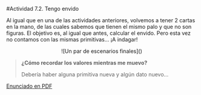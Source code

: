 #Actividad 7.2. Tengo envido

Al igual que en una de las actividades anteriores, volvemos a tener 2 cartas en la mano, de las cuales sabemos 
que tienen el mismo palo y que no son figuras. El objetivo es, al igual que antes, calcular el envido. 
Pero esta vez no contamos con las mismas primitivas... ¡A indagar!

<center>
![Un par de escenarios finales]()
</center>

> **¿Cómo recordar los valores mientras me muevo?**
>
> Debería haber alguna primitiva nueva y algún dato nuevo...

[Enunciado en PDF][PDF]

[PDF]: https://raw.githubusercontent.com/gobstones/laprogramacionysudidactica2/master/Proyectos/Clase7/7.2.Tengo%20envido/resources/description.pdf "Enunciado de 'Tengo envido' en PDF"
